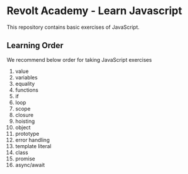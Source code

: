 # Revolt Academy - Learn Javascript

This repository contains basic exercises of JavaScript.

## Learning Order

We recommend below order for taking JavaScript exercises

1. value
2. variables
3. equality
4. functions
5. if
6. loop
7. scope
8. closure
9. hoisting
10. object
11. prototype
12. error handling
13. template literal
14. class
15. promise
16. async/await

